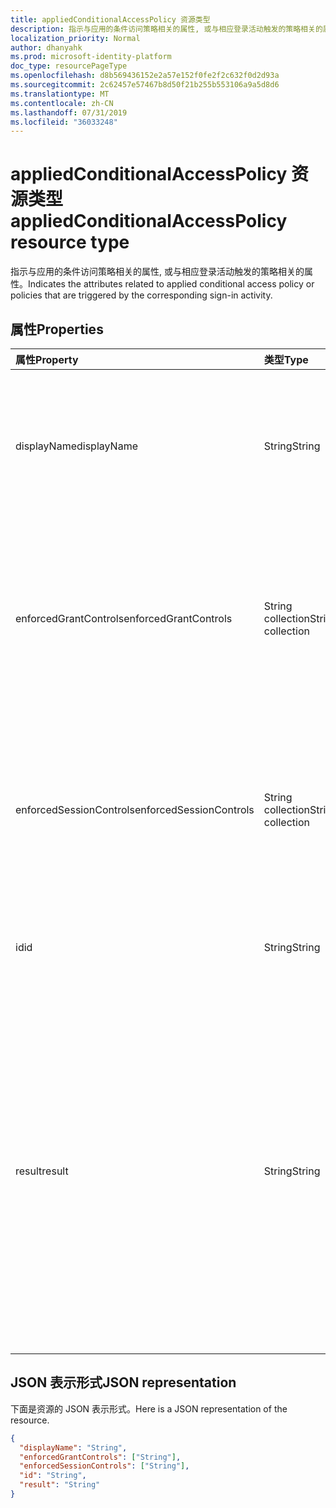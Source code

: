```yaml
---
title: appliedConditionalAccessPolicy 资源类型
description: 指示与应用的条件访问策略相关的属性, 或与相应登录活动触发的策略相关的属性。
localization_priority: Normal
author: dhanyahk
ms.prod: microsoft-identity-platform
doc_type: resourcePageType
ms.openlocfilehash: d8b569436152e2a57e152f0fe2f2c632f0d2d93a
ms.sourcegitcommit: 2c62457e57467b8d50f21b255b553106a9a5d8d6
ms.translationtype: MT
ms.contentlocale: zh-CN
ms.lasthandoff: 07/31/2019
ms.locfileid: "36033248"
---
```

# <a name="appliedconditionalaccesspolicy-resource-type"></a><span data-ttu-id="93f0b-103">appliedConditionalAccessPolicy 资源类型</span><span class="sxs-lookup"><span data-stu-id="93f0b-103">appliedConditionalAccessPolicy resource type</span></span>

<span data-ttu-id="93f0b-104">指示与应用的条件访问策略相关的属性, 或与相应登录活动触发的策略相关的属性。</span><span class="sxs-lookup"><span data-stu-id="93f0b-104">Indicates the attributes related to applied conditional access policy or policies that are triggered by the corresponding sign-in activity.</span></span>

## <a name="properties"></a><span data-ttu-id="93f0b-105">属性</span><span class="sxs-lookup"><span data-stu-id="93f0b-105">Properties</span></span>

| <span data-ttu-id="93f0b-106">属性</span><span class="sxs-lookup"><span data-stu-id="93f0b-106">Property</span></span>   | <span data-ttu-id="93f0b-107">类型</span><span class="sxs-lookup"><span data-stu-id="93f0b-107">Type</span></span> |<span data-ttu-id="93f0b-108">说明</span><span class="sxs-lookup"><span data-stu-id="93f0b-108">Description</span></span>|
|:---------------|:--------|:----------|
|<span data-ttu-id="93f0b-109">displayName</span><span class="sxs-lookup"><span data-stu-id="93f0b-109">displayName</span></span>|<span data-ttu-id="93f0b-110">String</span><span class="sxs-lookup"><span data-stu-id="93f0b-110">String</span></span>|<span data-ttu-id="93f0b-111">表示条件访问策略的名称 (示例: "需要对 Salesforce 进行 MFA")。</span><span class="sxs-lookup"><span data-stu-id="93f0b-111">Refers to the Name of the conditional access policy (example: “Require MFA for Salesforce”).</span></span>|
|<span data-ttu-id="93f0b-112">enforcedGrantControls</span><span class="sxs-lookup"><span data-stu-id="93f0b-112">enforcedGrantControls</span></span>|<span data-ttu-id="93f0b-113">String collection</span><span class="sxs-lookup"><span data-stu-id="93f0b-113">String collection</span></span>|<span data-ttu-id="93f0b-114">指由条件访问策略强制实施的授予控制 (示例: "需要多重身份验证")。</span><span class="sxs-lookup"><span data-stu-id="93f0b-114">Refers to the grant controls enforced by the conditional access policy (example: “Require multi-factor authentication”).</span></span>|
|<span data-ttu-id="93f0b-115">enforcedSessionControls</span><span class="sxs-lookup"><span data-stu-id="93f0b-115">enforcedSessionControls</span></span>|<span data-ttu-id="93f0b-116">String collection</span><span class="sxs-lookup"><span data-stu-id="93f0b-116">String collection</span></span>|<span data-ttu-id="93f0b-117">引用由条件访问策略强制实施的会话控件 (示例: "需要应用强制性控制措施")。</span><span class="sxs-lookup"><span data-stu-id="93f0b-117">Refers to the session controls enforced by the conditional access policy (example: “Require app enforced controls”).</span></span>|
|<span data-ttu-id="93f0b-118">id</span><span class="sxs-lookup"><span data-stu-id="93f0b-118">id</span></span>|<span data-ttu-id="93f0b-119">String</span><span class="sxs-lookup"><span data-stu-id="93f0b-119">String</span></span>|<span data-ttu-id="93f0b-120">条件访问 polic 的唯一 GUID</span><span class="sxs-lookup"><span data-stu-id="93f0b-120">Unique GUID of the conditional access polic.y</span></span>|
|<span data-ttu-id="93f0b-121">result</span><span class="sxs-lookup"><span data-stu-id="93f0b-121">result</span></span>|<span data-ttu-id="93f0b-122">String</span><span class="sxs-lookup"><span data-stu-id="93f0b-122">String</span></span>| <span data-ttu-id="93f0b-123">指示已触发的 CA 策略的结果。</span><span class="sxs-lookup"><span data-stu-id="93f0b-123">Indicates the result of the CA policy that was triggered.</span></span> <span data-ttu-id="93f0b-124">可能的值是：</span><span class="sxs-lookup"><span data-stu-id="93f0b-124">Possible values are:</span></span><br/>`success`<br/>`failure`<br/><span data-ttu-id="93f0b-125">`notApplied`-由于未满足策略条件, 因此未应用策略。</span><span class="sxs-lookup"><span data-stu-id="93f0b-125">`notApplied` - Policy isn't applied because policy conditions were not met.</span></span><br/><span data-ttu-id="93f0b-126">`notEnabled`-这是由于策略处于禁用状态。</span><span class="sxs-lookup"><span data-stu-id="93f0b-126">`notEnabled` - This is due to the policy in disabled state.</span></span>|

## <a name="json-representation"></a><span data-ttu-id="93f0b-127">JSON 表示形式</span><span class="sxs-lookup"><span data-stu-id="93f0b-127">JSON representation</span></span>

<span data-ttu-id="93f0b-128">下面是资源的 JSON 表示形式。</span><span class="sxs-lookup"><span data-stu-id="93f0b-128">Here is a JSON representation of the resource.</span></span>

<!-- {
  "blockType": "resource",
  "optionalProperties": [

  ],
  "@odata.type": "microsoft.graph.appliedConditionalAccessPolicy"
}-->

```json
{
  "displayName": "String",
  "enforcedGrantControls": ["String"],
  "enforcedSessionControls": ["String"],
  "id": "String",
  "result": "String"
}

```

<!-- uuid: 8fcb5dbc-d5aa-4681-8e31-b001d5168d79
2015-10-25 14:57:30 UTC -->
<!-- {
  "type": "#page.annotation",
  "description": "appliedConditionalAccessPolicy resource",
  "keywords": "",
  "section": "documentation",
  "tocPath": ""
}-->
